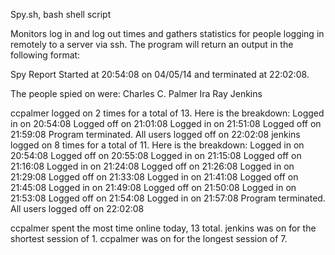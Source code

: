 Spy.sh, bash shell script

Monitors log in and log out times and gathers statistics for people logging in remotely to a server via ssh. The program will return an output in the following format:

Spy Report 
Started at 20:54:08 on 04/05/14 and terminated at 22:02:08. 
 
The people spied on were: Charles C. Palmer Ira Ray Jenkins 
 
ccpalmer logged on 2 times for a total of 13.  Here is the breakdown: 
Logged in on 20:54:08 
Logged off on 21:01:08 
Logged in on 21:51:08 
Logged off on 21:59:08 
Program terminated. All users logged off on 22:02:08
jenkins logged on 8 times for a total of 11.  Here is the breakdown: 
Logged in on 20:54:08 
Logged off on 20:55:08 
Logged in on 21:15:08 
Logged off on 21:16:08 
Logged in on 21:24:08 
Logged off on 21:26:08 
Logged in on 21:29:08 
Logged off on 21:33:08 
Logged in on 21:41:08 
Logged off on 21:45:08 
Logged in on 21:49:08 
Logged off on 21:50:08 
Logged in on 21:53:08 
Logged off on 21:54:08 
Logged in on 21:57:08 
Program terminated. All users logged off on 22:02:08

 
ccpalmer spent the most time online today, 13 total. 
jenkins was on for the shortest session of 1. 
ccpalmer was on for the longest session of 7. 
